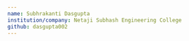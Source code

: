 ```yaml
---
name: Subhrakanti Dasgupta
institution/company: Netaji Subhash Engineering College
github: dasgupta002
---
```

